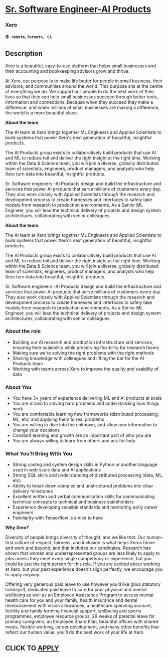 # [Sr. Software Engineer-AI Products](https://www.remotewlb.com/apply/sr-software-engineer-ai-products)  
### Xero  
#### `🌎 remote,Toronto, CA`  

## Description

Xero is a beautiful, easy-to-use platform that helps small businesses and their accounting and bookkeeping advisors grow and thrive.

  

At Xero, our purpose is to make life better for people in small business, their advisors, and communities around the world. This purpose sits at the centre of everything we do. We support our people to do the best work of their lives so that they can help small businesses succeed through better tools, information and connections. Because when they succeed they make a difference, and when millions of small businesses are making a difference, the world is a more beautiful place.

  

 **About the team**

  

The AI team at Xero brings together ML Engineers and Applied Scientists to build systems that power Xero's next generation of beautiful, insightful products.

  

The AI Products group exists to collaboratively build products that use AI and ML to reduce toil and deliver the right insight at the right time. Working within the Data & Science team, you will join a diverse, globally distributed team of scientists, engineers, product managers, and analysts who help Xero turn data into beautiful, insightful products.

  

Sr. Software engineers -AI Products design and build the infrastructure and services that power AI products that serve millions of customers every day. They also work closely with Applied Scientists through the research and development process to create harnesses and interfaces to safely take models from research to production environments. As a Senior ML Engineer, you will lead the technical delivery of projects and design system architectures, collaborating with senior colleagues.

  

 **About the team**

  

The AI team at Xero brings together ML Engineers and Applied Scientists to build systems that power Xero's next generation of beautiful, insightful products.

  

The AI Products group exists to collaboratively build products that use AI and ML to reduce toil and deliver the right insight at the right time. Working within the Data & Science team, you will join a diverse, globally distributed team of scientists, engineers, product managers, and analysts who help Xero turn data into beautiful, insightful products.

  

Sr. Software engineers -AI Products design and build the infrastructure and services that power AI products that serve millions of customers every day. They also work closely with Applied Scientists through the research and development process to create harnesses and interfaces to safely take models from research to production environments. As a Senior ML Engineer, you will lead the technical delivery of projects and design system architectures, collaborating with senior colleagues.

  

### About the role

* Building our AI research and production infrastructure and services, ensuring their scalability while preserving flexibility for research teams
* Making sure we're solving the right problems with the right methods
* Sharing knowledge with colleagues and lifting the bar for the AI Products team
* Working with teams across Xero to improve the quality and usability of data 

  

### About You

* You have 3+ years of experience delivering ML and AI products at scale
* You are drawn to solving hard problems and understanding how things work
* You are comfortable learning new frameworks (distributed processing, ML, etc) and applying them to real problems
* You are willing to dive into the unknown, and allow new information to change your decisions
* Constant learning and growth are an important part of who you are
* You are always willing to learn from others and ask for help

  

### What You’ll Bring With You

* Strong coding and system design skills in Python or another language used in web scale data and AI applications
* Strong SQL skills and understanding of distributed processing (data, ML, etc)
* Ability to break down complex and unstructured problems into clear delivery milestones
* Excellent written and verbal communication skills for communicating technical concepts to technical and business stakeholders
* Experience developing sensible standards and mentoring early career engineers
* Familiarity with Tensorflow is a nice to have

  

 **Why Xero?**

Diversity of people brings diversity of thought, and we like that. Our human-first culture of respect, fairness, and inclusion is what helps Xeros thrive and work and beyond, and that includes our candidates. Research has shown that women and underrepresented groups are less likely to apply to jobs unless they meet every single competency or experience, but you could be just the right person for this role. If you are excited about working at Xero, but your past experience doesn't align perfectly, we encourage you to apply anyway.

  

Offering very generous paid leave to use however you’d like (plus statutory holidays!), dedicated paid leave to care for your physical and mental wellbeing as well as an Employee Assistance Program to access mental health care for you and your family, health insurance and dental reimbursement with vision allowances, a healthcare spending account, fertility and family forming financial support, wellbeing and sports programmes, employee resource groups, 26 weeks of parental leave for primary caregivers, an Employee Share Plan, beautiful offices with shared meals, flexible working, career development, and many other benefits that reflect our human value, you’ll do the best work of your life at Xero.

  
## CLICK TO [APPLY](https://www.remotewlb.com/apply/sr-software-engineer-ai-products)

